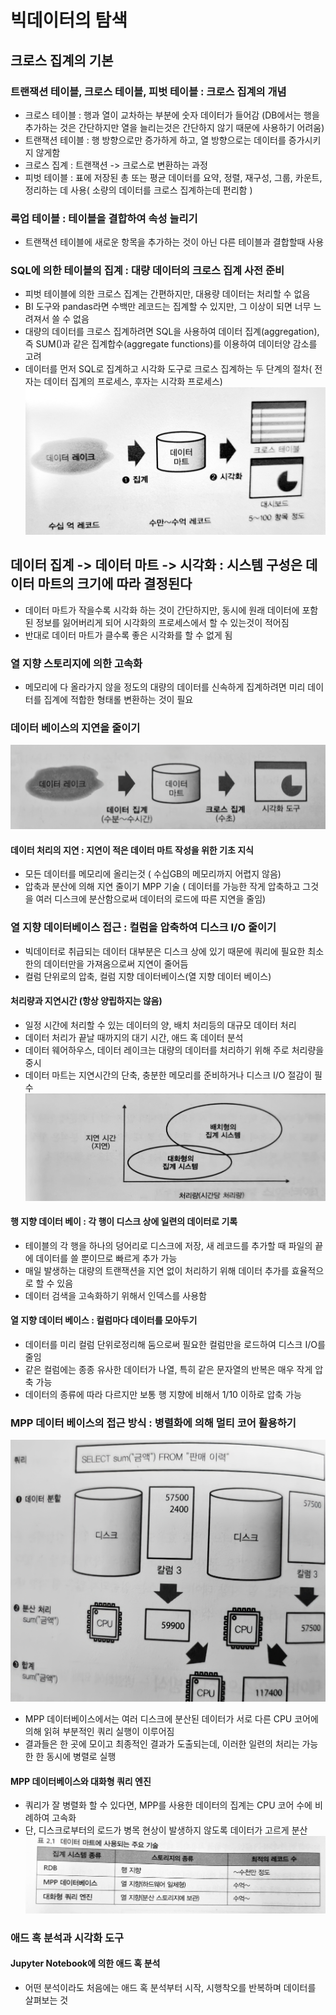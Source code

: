 # 빅데이터의 탐색
## 크로스 집계의 기본
### 트랜잭션 테이블, 크로스 테이블, 피벗 테이블 : 크로스 집계의 개념
* 크로스 테이블 : 행과 열이 교차하는 부분에 숫자 데이터가 들어감 (DB에서는 행을 추가하는 것은 간단하지만 열을 늘리는것은 간단하지 않기 때문에 사용하기 어려움)
* 트랜잭션 테이블 : 행 방향으로만 증가하게 하고, 열 방향으로는 데이터를 증가시키지 않게함
* 크로스 집계 : 트랜잭션 -> 크로스로 변환하는 과정
* 피벗 테이블 : 표에 저장된 총 또는 평균 데이터를 요약, 정렬, 재구성, 그룹, 카운트, 정리하는 데 사용( 소량의 데이터를 크로스 집계하는데 편리함 )

### 룩업 테이블 : 테이블을 결합하여 속성 늘리기
* 트랜잭션 테이블에 새로운 항목을 추가하는 것이 아닌 다른 테이블과 결합할때 사용

### SQL에 의한 테이블의 집계 : 대량 데이터의 크로스 집계 사전 준비
* 피벗 테이블에 의한 크로스 집계는 간편하지만, 대용량 데이터는 처리할 수 없음
* BI 도구와 pandas라면 수백만 레코드는 집계할 수 있지만, 그 이상이 되면 너무 느려져서 쓸 수 없음
* 대량의 데이터를 크로스 집계하려면 SQL을 사용하여 데이터 집계(aggregation), 즉 SUM()과 같은 집계합수(aggregate functions)를 이용하여 데이터양 감소를 고려
* 데이터를 먼저 SQL로 집계하고 시각화 도구로 크로스 집계하는 두 단계의 절차( 전자는 데이터 집계의 프로세스, 후자는 시각화 프로세스)
![cross](img/2/cross_aggregation.jpg)

## 데이터 집계 -> 데이터 마트 -> 시각화 : 시스템 구성은 데이터 마트의 크기에 따라 결정된다
* 데이터 마트가 작을수록 시각화 하는 것이 간단하지만, 동시에 원래 데이터에 포함된 정보를 잃어버리게 되어 시각화의 프로세스에서 할 수 있는것이 적어짐
* 반대로 데이터 마트가 클수록 좋은 시각화를 할 수 없게 됨

### 열 지향 스토리지에 의한 고속화
* 메모리에 다 올라가지 않을 정도의 대량의 데이터를 신속하게 집계하려면 미리 데이터를 집계에 적합한 형태롤 변환하는 것이 필요

### 데이터 베이스의 지연을 줄이기
![data](img/2/data_aggregation.jpg)
#### 데이터 처리의 지연 : 지연이 적은 데이터 마트 작성을 위한 기초 지식
* 모든 데이터를 메모리에 올리는것 ( 수십GB의 메모리까지 어렵지 않음)
* 압축과 분산에 의해 지연 줄이기 MPP 기술 ( 데이터를 가능한 작게 압축하고 그것을 여러 디스크에 분산함으로써 데이터의 로드에 따른 지연을 줄임)

### 열 지향 데이터베이스 접근 : 컬럼을 압축하여 디스크 I/O 줄이기
* 빅데이터로 취급되는 데이터 대부분은 디스크 상에 있기 때문에 쿼리에 필요한 최소한의 데이터만을 가져옴으로써 지연이 줄어듬
* 컬럼 단위로의 압축, 컬럼 지향 데이터베이스(열 지향 데이터 베이스)

#### 처리량과 지연시간 (항상 양립하지는 않음)
* 일정 시간에 처리할 수 있는 데이터의 양, 배치 처리등의 대규모 데이터 처리
* 데이터 처리가 끝날 때까지의 대기 시간, 애드 혹 데이터 분석
* 데이터 웨어하우스, 데이터 레이크는 대량의 데이터를 처리하기 위해 주로 처리량을 중시
* 데이터 마트는 지연시간의 단축, 충분한 메모리를 준비하거나 디스크 I/O 절감이 필수
![data2](img/2/data_aggregation2.jpg)

#### 행 지향 데이터 베이 : 각 행이 디스크 상에 일련의 데이터로 기록
* 테이블의 각 행을 하나의 덩어리로 디스크에 저장, 새 레코드를 추가할 때 파일의 끝에 데이터를 쓸 뿐이므로 빠르게 추가 가능
* 매일 발생하는 대량의 트랜잭션을 지연 없이 처리하기 위해 데이터 추가를 효율적으로 할 수 있음
* 데이터 검색을 고속화하기 위해서 인덱스를 사용함

#### 열 지향 데이터 베이스 : 컬럼마다 데이터를 모아두기
* 데이터를 미리 컬럼 단위로정리해 둠으로써 필요한 컬럼만을 로드하여 디스크 I/O를 줄임
* 같은 컬럼에는 종종 유사한 데이터가 나열, 특히 같은 문자열의 반복은 매우 작게 압축 가능
* 데이터의 종류에 따라 다르지만 보통 행 지향에 비해서 1/10 이하로 압축 가능

### MPP 데이터 베이스의 접근 방식 : 병렬화에 의해 멀티 코어 활용하기
![mpp](img/2/mpp.jpg)
* MPP 데이터베이스에서는 여러 디스크에 분산된 데이터가 서로 다른 CPU 코어에 의해 읽혀 부분적인 쿼리 실행이 이루어짐
* 결과들은 한 곳에 모이고 최종적인 결과가 도출되는데, 이러한 일련의 처리는 가능한 한 동시에 병렬로 실행

#### MPP 데이터베이스와 대화형 쿼리 엔진
* 쿼리가 잘 병렬화 할 수 있다면, MPP를 사용한 데이터의 집계는 CPU 코어 수에 비례하여 고속화
* 단, 디스크로부터의 로드가 병목 현상이 발생하지 않도록 데이터가 고르게 분산
![mart](img/2/data_mart.jpg)

### 애드 혹 분석과 시각화 도구
#### Jupyter Notebook에 의한 애드 혹 분석
* 어떤 분석이라도 처음에는 애드 혹 분석부터 시작, 시행착오를 반복하며 데이터를 살펴보는 것